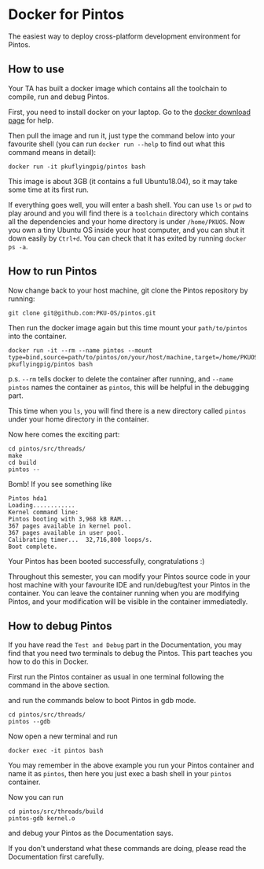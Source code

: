 # Docker for Pintos
The easiest way to deploy cross-platform development environment for Pintos.

## How to use
Your TA has built a docker image which contains all the toolchain to compile, run and debug Pintos.

First, you need to install docker on your laptop. Go to the [docker download page](https://www.docker.com/get-started) for help. 

Then pull the image and run it, just type the command below into your favourite shell (you can run `docker run --help` to find out what this command means in detail):

```
docker run -it pkuflyingpig/pintos bash
```

This image is about 3GB (it contains a full Ubuntu18.04), so it may take some time at its first run.

If everything goes well, you will enter a bash shell. You can use `ls` or `pwd` to play around and you will find there is a `toolchain` directory which contains all the dependencies and your home directory is under `/home/PKUOS`. Now you own a tiny Ubuntu OS inside your host computer, and you can shut it down easily by `Ctrl+d`. You can check that it has exited by running `docker ps -a`.

## How to run Pintos
Now change back to your host machine, git clone the Pintos repository by running:

```
git clone git@github.com:PKU-OS/pintos.git
```

Then run the docker image again but this time mount your `path/to/pintos` into the container.

```
docker run -it --rm --name pintos --mount type=bind,source=path/to/pintos/on/your/host/machine,target=/home/PKUOS/pintos pkuflyingpig/pintos bash
```
p.s. `--rm` tells docker to delete the container after running, and `--name pintos` names the container as `pintos`, this will be helpful in the debugging part.

This time when you `ls`, you will find there is a new directory called `pintos` under your home directory in the container.

Now here comes the exciting part:

```
cd pintos/src/threads/
make
cd build
pintos --
```

Bomb! If you see something like

```
Pintos hda1
Loading............
Kernel command line:
Pintos booting with 3,968 kB RAM...
367 pages available in kernel pool.
367 pages available in user pool.
Calibrating timer...  32,716,800 loops/s.
Boot complete.
```

Your Pintos has been booted successfully, congratulations :)

Throughout this semester, you can modify your Pintos source code in your host machine with your favourite IDE and run/debug/test your Pintos in the container. You can leave the container running when you are modifying Pintos, and your modification will be visible in the container immediatedly.

## How to debug Pintos
If you have read the `Test and Debug` part in the Documentation, you may find that you need two terminals to debug the Pintos. This part teaches you how to do this in Docker.

First run the Pintos container as usual in one terminal following the command in the above section.

and run the commands below to boot Pintos in gdb mode.

```
cd pintos/src/threads/
pintos --gdb
```

Now open a new terminal and run 

```
docker exec -it pintos bash
```

You may remember in the above example you run your Pintos container and name it as `pintos`, then here you just exec a bash shell in your `pintos` container. 

Now you can run

```
cd pintos/src/threads/build
pintos-gdb kernel.o
```

and debug your Pintos as the Documentation says.

If you don't understand what these commands are doing, please read the Documentation first carefully.









